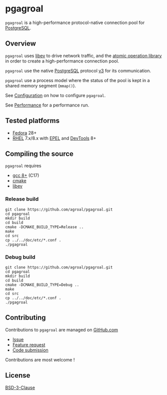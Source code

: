 # pgagroal

`pgagroal` is a high-performance protocol-native connection pool for [PostgreSQL](https://www.postgresql.org).

## Overview

`pgagroal` uses [libev](http://software.schmorp.de/pkg/libev.html) to drive network traffic,
and the [atomic operation library](https://en.cppreference.com/w/c/atomic) in order to create
a high-performance connection pool.

`pgagroal` use the native [PostgreSQL](https://www.postgresql.org) protocol
[v3](https://www.postgresql.org/docs/11/protocol-message-formats.html) for its communication.

`pgagroal` use a process model where the status of the pool is kept in a shared memory segment
(`mmap()`).

See [Configuration](./doc/CONFIGURATION.md) on how to configure `pgagroal`.

See [Performance](./doc/PERFORMANCE.md) for a performance run.

## Tested platforms

* [Fedora](https://getfedora.org/) 28+
* [RHEL](https://www.redhat.com/en/technologies/linux-platforms/enterprise-linux) 7.x/8.x with
  [EPEL](https://access.redhat.com/solutions/3358) and
  [DevTools](https://developers.redhat.com/products/developertoolset/overview) 8+

## Compiling the source

`pgagroal` requires

* [gcc 8+](https://gcc.gnu.org) (C17)
* [cmake](https://cmake.org)
* [libev](http://software.schmorp.de/pkg/libev.html)

### Release build

```
git clone https://github.com/agroal/pgagroal.git
cd pgagroal
mkdir build
cd build
cmake -DCMAKE_BUILD_TYPE=Release ..
make
cd src
cp ../../doc/etc/*.conf .
./pgagroal
```

### Debug build

```
git clone https://github.com/agroal/pgagroal.git
cd pgagroal
mkdir build
cd build
cmake -DCMAKE_BUILD_TYPE=Debug ..
make
cd src
cp ../../doc/etc/*.conf .
./pgagroal
```

## Contributing

Contributions to `pgagroal` are managed on [GitHub.com](https://github.com/agroal/pgagroal/)

* [Issue](https://github.com/agroal/pgagroal/issues)
* [Feature request](https://github.com/agroal/pgagroal/issues)
* [Code submission](https://github.com/agroal/pgagroal/pulls)

Contributions are most welcome !

## License

[BSD-3-Clause](https://opensource.org/licenses/BSD-3-Clause)
